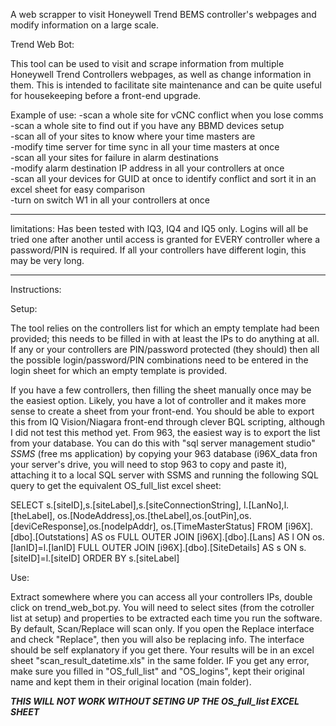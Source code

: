 A web scrapper to visit Honeywell Trend BEMS controller's webpages and modify information on a large scale. 

Trend Web Bot:

This tool can be used to visit and scrape information from multiple Honeywell Trend Controllers webpages, as well as change information in them.
This is intended to facilitate site maintenance and can be quite useful for housekeeping before a front-end upgrade.

Example of use:
-scan a whole site for vCNC conflict when you lose comms	
-scan a whole site to find out if you have any BBMD devices setup	
-scan all of your sites to know where your time masters are 	
-modify time server for time sync in all your time masters at once	
-scan all your sites for failure in alarm destinations	
-modify alarm destination IP address in all your controllers at once	
-scan all your devices for GUID at once to identify conflict and sort it in an excel sheet for easy comparison	
-turn on switch W1 in all your controllers at once	

***********************************
limitations:
Has been tested with IQ3, IQ4 and IQ5 only. 
Logins will all be tried one after another until access is granted for EVERY controller where a password/PIN is required. If all your controllers have different login, this may be very long.

***********************************
Instructions:

Setup:

The tool relies on the controllers list for which an empty template had been provided; this needs to be filled in with at least the IPs to do anything at all. 
If any or your controllers are PIN/password protected (they should) then all the possible login/password/PIN combinations need to be entered in the login sheet for which an empty template is provided.

If you have a few controllers, then filling the sheet manually once may be the easiest option. Likely, you have a lot of controller and it makes more sense to create a sheet from your front-end. You should be able to export this from IQ Vision/Niagara front-end through clever BQL scripting, although I did not test this method yet. From 963, the easiest way is to export the list from your database. You can do this with "sql server management studio" *SSMS* (free ms application) by copying your 963 database (i96X_data fron your server's drive, you will need to stop 963 to copy and paste it), attaching it to a local SQL server with SSMS and running the following SQL query to get the equivalent OS_full_list excel sheet:

SELECT s.[siteID],s.[siteLabel],s.[siteConnectionString],
	l.[LanNo],l.[theLabel],
	 os.[NodeAddress],os.[theLabel],os.[outPin],os.[deviCeResponse],os.[nodeIpAddr],
	 os.[TimeMasterStatus]
  FROM [i96X].[dbo].[Outstations] AS os
FULL OUTER JOIN [i96X].[dbo].[Lans] AS l ON os.[lanID]=l.[lanID]
FULL OUTER JOIN [i96X].[dbo].[SiteDetails] AS s ON s.[siteID]=l.[siteID]
ORDER BY s.[siteLabel]


Use: 

Extract somewhere where you can access all your controllers IPs, double click on trend_web_bot.py. You will need to select sites (from the cotroller list at setup) and properties to be extracted each time you run the software. By default, Scan/Replace will scan only. If you open the Replace interface and check "Replace", then you will also be replacing info. The interface should be self explanatory if you get there. Your results will be in an excel sheet "scan_result_datetime.xls" in the same folder. IF you get any error, make sure you filled in "OS_full_list" and "OS_logins", kept their original name and kept them in their original location (main folder).

***THIS WILL NOT WORK WITHOUT SETING UP THE OS_full_list EXCEL SHEET***
